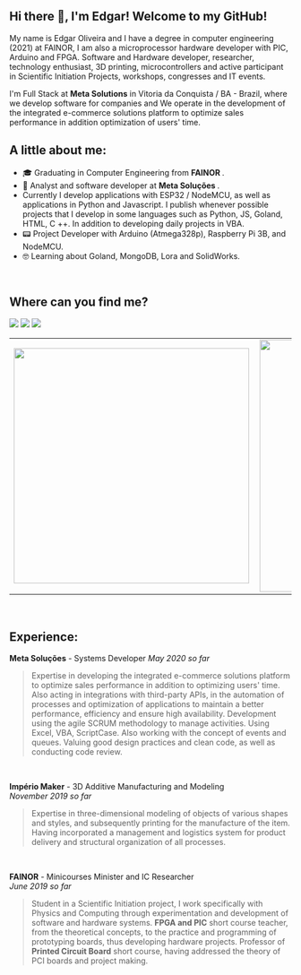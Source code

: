## Hi there 👋, I'm Edgar! Welcome to my GitHub!

  My name is Edgar Oliveira and I have a degree in computer engineering (2021) at FAINOR, I am also a microprocessor hardware developer
with PIC, Arduino and FPGA. Software and Hardware developer, researcher, technology enthusiast, 3D printing, microcontrollers and active participant in Scientific Initiation Projects, workshops, congresses and IT events.

  I'm Full Stack at **Meta Solutions** in Vitoria da Conquista / BA - Brazil, where we develop software for companies and We operate in the development of the integrated e-commerce solutions platform to optimize sales performance in addition optimization of users' time.

 ##  A little about me:
 
- 🎓 Graduating in Computer Engineering from <strong> FAINOR </strong>.
- 💼 Analyst and software developer at <strong> Meta Soluções </strong>.
- Currently I develop applications with ESP32 / NodeMCU, as well as applications in Python and Javascript. I publish whenever possible projects that I develop in some languages ​​such as Python, JS, Goland, HTML, C ++. In addition to developing daily projects in VBA.
- 📟 Project Developer with Arduino (Atmega328p), Raspberry Pi 3B, and NodeMCU.
- 🤓 Learning about Goland, MongoDB, Lora and SolidWorks.

<br>

## Where can you find me?

[<img src="https://img.shields.io/badge/GitHub-100000?style=for-the-badge&logo=github&logoColor=white" />](https://github.com/EdgarOlv)  [<img src="https://img.shields.io/badge/linkedin-%230077B5.svg?&style=for-the-badge&logo=linkedin&logoColor=white" />](https://www.linkedin.com/in/edgarolv/) [<img src="https://img.shields.io/badge/Gmail-D14836?style=for-the-badge&logo=gmail&logoColor=white" />](edgaroliveira1258@gmail.com) 
<br>

<center>
  <table>
    <tr>
        <td><img width="420px" align="left" src="https://github-readme-stats.vercel.app/api/top-langs/?username=edgarolv&hide=html&layout=compact&theme=tokyonight" /></td>
        <td><img width="450px" align="left" src="https://github-readme-stats.vercel.app/api?username=edgarolv&theme=tokyonight"/></td>
    </tr>   
  </table>
</center>  

<br>

 ##  Experience:
 
**Meta Soluções** - Systems Developer 
*May 2020 so far*
> Expertise in developing the integrated e-commerce solutions platform to optimize sales performance in addition to optimizing users' time.
Also acting in integrations with third-party APIs, in the automation of processes and optimization of applications to maintain a better performance, efficiency and ensure high availability.
> Development using the agile SCRUM methodology to manage activities.
Using Excel, VBA, ScriptCase.
Also working with the concept of events and queues.
Valuing good design practices and clean code, as well as conducting code review.

<br>


**Império Maker** - 3D Additive Manufacturing and Modeling  
*November 2019 so far*

>Expertise in three-dimensional modeling of objects of various shapes and styles, and subsequently printing for the manufacture of the item.
Having incorporated a management and logistics system for product delivery and structural organization of all processes.

<br>

**FAINOR** - Minicourses Minister and IC Researcher  
*June 2019 so far*

> Student in a Scientific Initiation project, I work specifically with Physics and Computing through experimentation and development of software and hardware systems.
> **FPGA and PIC** short course teacher, from the theoretical concepts, to the practice and programming of prototyping boards, thus developing hardware projects.
> Professor of **Printed Circuit Board** short course, having addressed the theory of PCI boards and project making.
<br>


